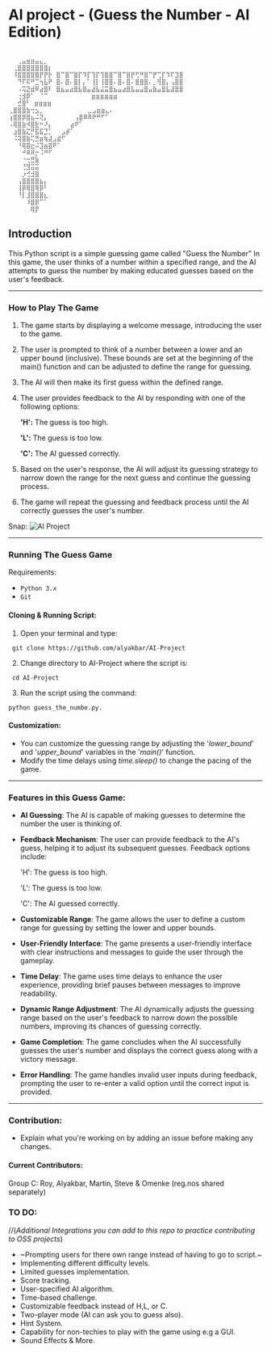 # AI project - (Guess the Number - AI Edition)

```plaintext

⠀⠀⢀⣤⣶⣶⣤⣄⡀
⠀⢀⣿⣿⣿⣿⣿⣿⣿⡆
⠀⠸⣿⣿⣿⣿⣿⡟⡟⡗ ⣿⠉⣿⠉⣿⡏⠹⡏⢹⡏⢹⣿⣿⠉⣿⠉⣿⡟⢋⠛⣿⠉⡟⢉⡏⠹⠏⣹⣿
⠀⠀⠙⠏⠯⠛⣉⢲⣧⠟ ⣿⠄⣿⠄⣿⡇⡄⠁⢸⡇⢸⣿⣿⠄⣿⠄⣿⠄⣿⣿⣿⠄⡀⢻⣿⡄⢠⣿⣿
⠀⠀⠠⢭⣝⣾⠿⣴⣿⠇ ⣿⣦⣤⣴⣿⣧⣿⣤⣼⣧⣬⣭⣿⣦⣤⣴⣿⣧⣤⣤⣿⣤⣷⣤⣿⣧⣼⣿⣿
⠀⠀⢐⣺⡿⠁⠀⠈⠉⠀⠀⠀⠀⠀⠀⠀⠀⠀ ⣶⣶⣶⣶⣶⣶⠀
⠀⠀⣚⣿⠃ ⣶⣶⣶⣶
⢀⣿⣿⣿⣷⢒⣢⡀⠀⠀⠀⠀⠀⠀⠀⠀⠀⠀⣀⣠⣶⣶⣄⠄
⢰⣿⣿⡿⣿⣦⠬⢝⡄⠀⠀⠀⠀⠀⠀⢠⣿⠿⠿⠟⠛⠋⠁
⠠⢿⣿⣷⠺⣿⣗⠒⠜⡄⠀⠀⠀⠀⣴⠟⠁
⠀⣰⣿⣷⣍⡛⣯⣯⣙⡁⠀⠀⣠⡾⠁
⠀⠨⢽⣿⣷⢍⣛⣶⢷⣼⣠⣾⠋
⠀⠀⠘⢿⣿⣖⠬⣹⣶⣿⠟⠁
⠀⠀⠀⠚⠿⠿⡒⠨⠛⠋
⠀⠀⠀⠐⢒⣛⣷
⠀⠀⠀⢘⣻⣭⣭
⠀⠀⠀⡰⢚⣺⣿
⠀⠀⢠⣿⣿⣿⣿⣦⡄
⠀⠀⢸⡿⢿⣿⢿⡿⠃
⠀⠀⠘⡇⣸⣿⣿⣿⣆
⠀⠀⠀⠀⠸⣿⡿⠉⠁
⠀⠀⠀⠀⠀⢿⡟
```

## Introduction

This Python script is a simple guessing game called "Guess the Number" In this game, the user thinks of a number within a specified range, and the AI attempts to guess the number by making educated guesses based on the user's feedback.

---

### How to Play The Game

1. The game starts by displaying a welcome message, introducing the user to the game.
2. The user is prompted to think of a number between a lower and an upper bound (inclusive).
   These bounds are set at the beginning of the main() function and can be adjusted to define the range for guessing.
3. The AI will then make its first guess within the defined range.
4. The user provides feedback to the AI by responding with one of the following options:

   <b>'H':</b> The guess is too high.

   <b>'L':</b> The guess is too low.

   <b>'C':</b> The AI guessed correctly.

5. Based on the user's response, the AI will adjust its guessing strategy to narrow down the range for the next guess
   and continue the guessing process.
6. The game will repeat the guessing and feedback process until the AI correctly guesses the user's number.

Snap:
![AI Project](https://github.com/stevemats/AI_Guess_Game/assets/30528167/04cf2e6b-c1aa-4842-ab94-1e1bf298f1cb)

---

### Running The Guess Game

Requirements:

- `Python 3.x`
- `Git`

#### Cloning & Running Script:

1. Open your terminal and type:

` git clone https://github.com/alyakbar/AI-Project`

2. Change directory to AI-Project where the script is:

` cd AI-Project`

3. Run the script using the command:

`python guess_the_numbe.py.`

#### Customization:

- You can customize the guessing range by adjusting the '_lower_bound_' and '_upper_bound_' variables
  in the '_main()_' function.
- Modify the time delays using _time.sleep()_ to change the pacing of the game.

---

### Features in this Guess Game:

- **AI Guessing**: The AI is capable of making guesses to determine the number the user is thinking of.

- **Feedback Mechanism**: The user can provide feedback to the AI's guess, helping it to adjust its subsequent guesses. Feedback options include:

  'H': The guess is too high.

  'L': The guess is too low.

  'C': The AI guessed correctly.

- **Customizable Range**: The game allows the user to define a custom range for guessing by setting the lower and upper bounds.

- **User-Friendly Interface**: The game presents a user-friendly interface with clear instructions and messages to guide the user through the gameplay.

- **Time Delay**: The game uses time delays to enhance the user experience, providing brief pauses between messages to improve readability.

- **Dynamic Range Adjustment**: The AI dynamically adjusts the guessing range based on the user's feedback to narrow down the possible numbers, improving its chances of guessing correctly.

- **Game Completion**: The game concludes when the AI successfully guesses the user's number and displays the correct guess along with a victory message.
- **Error Handling**: The game handles invalid user inputs during feedback, prompting the user to re-enter a valid option until the correct input is provided.

---

### Contribution:

- Explain what you're working on by adding an issue before making any changes.

#### Current Contributors:

Group C: Roy, Alyakbar, Martin, Steve & Omenke (reg.nos shared separately)

### TO DO:

//(_Additional Integrations you can add to this repo to practice contributing to OSS projects_)

- ~Prompting users for there own range instead of having to go to script.~
- Implementing different difficulty levels.
- Limited guesses implementation.
- Score tracking.
- User-specified AI algorithm.
- Time-based challenge.
- Customizable feedback instead of H,L, or C.
- Two-player mode (AI can ask you to guess also).
- Hint System.
- Capability for non-techies to play with the game using e.g a GUI.
- Sound Effects & More.
